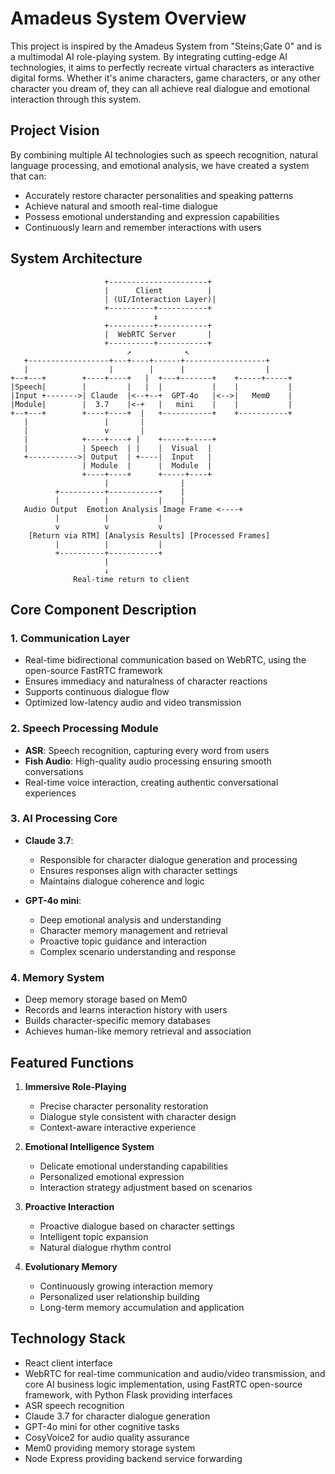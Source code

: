 # Amadeus System Overview

This project is inspired by the Amadeus System from "Steins;Gate 0" and is a multimodal AI role-playing system. By integrating cutting-edge AI technologies, it aims to perfectly recreate virtual characters as interactive digital forms. Whether it's anime characters, game characters, or any other character you dream of, they can all achieve real dialogue and emotional interaction through this system.

## Project Vision

By combining multiple AI technologies such as speech recognition, natural language processing, and emotional analysis, we have created a system that can:
- Accurately restore character personalities and speaking patterns
- Achieve natural and smooth real-time dialogue
- Possess emotional understanding and expression capabilities
- Continuously learn and remember interactions with users

## System Architecture

```
                     +----------------------+
                     |      Client          |
                     | (UI/Interaction Layer)|
                     +----------+-----------+
                                ↕
                     +----------+-----------+
                     |  WebRTC Server       |
                     +----------+-----------+
                          ↗            ↖
   +------------------+---+----+------+------------------+
   |                  |        |      |                  |
+--+---+        +----+----+   |  +---+-------+    +-----+-----+
|Speech|        |         |   |  |           |    |           |
|Input +------->| Claude  |<--+--+  GPT-4o   |<-->|   Mem0    |
|Module|        |  3.7    |<-+   |   mini    |    |           |
+--+---+        +----+----+  |   +-----------+    +-----------+
   |                 |       |
   |                 v       |
   |            +----+----+ |    +-----+-----+
   |            | Speech  | |    |  Visual  |
   +----------->| Output  | +----|  Input   |
                | Module  |      |  Module  |
                +----+----+      +-----+----+
                     |                |
          +----------+-----------+    |
          |          |           |    |
   Audio Output  Emotion Analysis Image Frame <----+
          |          |           |
          v          v           v
    [Return via RTM] [Analysis Results] [Processed Frames]
          |          |           |
          +----------+-----------+
                     |
                     ↓
              Real-time return to client
```

## Core Component Description

### 1. Communication Layer
- Real-time bidirectional communication based on WebRTC, using the open-source FastRTC framework
- Ensures immediacy and naturalness of character reactions
- Supports continuous dialogue flow
- Optimized low-latency audio and video transmission

### 2. Speech Processing Module
- **ASR**: Speech recognition, capturing every word from users
- **Fish Audio**: High-quality audio processing ensuring smooth conversations
- Real-time voice interaction, creating authentic conversational experiences

### 3. AI Processing Core
- **Claude 3.7**: 
  - Responsible for character dialogue generation and processing
  - Ensures responses align with character settings
  - Maintains dialogue coherence and logic
  
- **GPT-4o mini**:
  - Deep emotional analysis and understanding
  - Character memory management and retrieval
  - Proactive topic guidance and interaction
  - Complex scenario understanding and response

### 4. Memory System
- Deep memory storage based on Mem0
- Records and learns interaction history with users
- Builds character-specific memory databases
- Achieves human-like memory retrieval and association

## Featured Functions

1. **Immersive Role-Playing**
   - Precise character personality restoration
   - Dialogue style consistent with character design
   - Context-aware interactive experience

2. **Emotional Intelligence System**
   - Delicate emotional understanding capabilities
   - Personalized emotional expression
   - Interaction strategy adjustment based on scenarios

3. **Proactive Interaction**
   - Proactive dialogue based on character settings
   - Intelligent topic expansion
   - Natural dialogue rhythm control

4. **Evolutionary Memory**
   - Continuously growing interaction memory
   - Personalized user relationship building
   - Long-term memory accumulation and application

## Technology Stack
- React client interface
- WebRTC for real-time communication and audio/video transmission, and core AI business logic implementation, using FastRTC open-source framework, with Python Flask providing interfaces
- ASR speech recognition
- Claude 3.7 for character dialogue generation
- GPT-4o mini for other cognitive tasks
- CosyVoice2 for audio quality assurance
- Mem0 providing memory storage system
- Node Express providing backend service forwarding